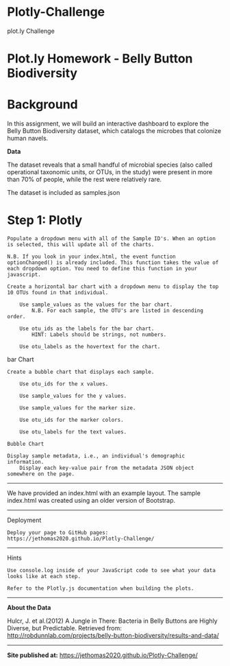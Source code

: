 # Plotly-Challenge
plot.ly Challenge


# Plot.ly Homework - Belly Button Biodiversity

# Background

In this assignment, we will build an interactive dashboard to explore the Belly Button Biodiversity dataset, which catalogs the microbes that colonize human navels.

**Data**

The dataset reveals that a small handful of microbial species (also called operational taxonomic units, or OTUs, in the study) were present in more than 70% of people, while the rest were relatively rare.

The dataset is included as samples.json


# Step 1: Plotly

    Populate a dropdown menu with all of the Sample ID's. When an option is selected, this will update all of the charts.

    N.B. If you look in your index.html, the event function optionChanged() is already included. This function takes the value of each dropdown option. You need to define this function in your javascript.

    Create a horizontal bar chart with a dropdown menu to display the top 10 OTUs found in that individual.

        Use sample_values as the values for the bar chart.
            N.B. For each sample, the OTU's are listed in descending order.

        Use otu_ids as the labels for the bar chart.
            HINT: Labels should be strings, not numbers.

        Use otu_labels as the hovertext for the chart.

bar Chart

    Create a bubble chart that displays each sample.

        Use otu_ids for the x values.

        Use sample_values for the y values.

        Use sample_values for the marker size.

        Use otu_ids for the marker colors.

        Use otu_labels for the text values.

    Bubble Chart

    Display sample metadata, i.e., an individual's demographic information.
        Display each key-value pair from the metadata JSON object somewhere on the page.

----------------------------

We have provided an index.html with an example layout. The sample index.html was created using an older version of Bootstrap.



----------------------------------------------------
Deployment

    Deploy your page to GitHub pages: https://jethomas2020.github.io/Plotly-Challenge/

---------------------------------------------   
Hints

    Use console.log inside of your JavaScript code to see what your data looks like at each step.

    Refer to the Plotly.js documentation when building the plots.

-----------------------------------------------
**About the Data**

Hulcr, J. et al.(2012) A Jungle in There: Bacteria in Belly Buttons are Highly Diverse, but Predictable. Retrieved from: http://robdunnlab.com/projects/belly-button-biodiversity/results-and-data/

-------------------------------
**Site published at:**   https://jethomas2020.github.io/Plotly-Challenge/

